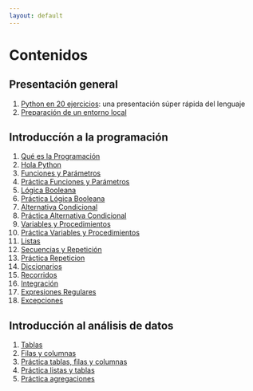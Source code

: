 ```yaml
---
layout: default
---
```


# Contenidos

## Presentación general

1. [Python en 20 ejercicios](./0_presentacion_general/1_python_en_20_ejercicios): una presentación súper rápida del lenguaje
1. [Preparación de un entorno local](./0_presentacion_general/2_entorno_local)

## Introduccíón a la programación

1. [Qué es la Programación](./1_introduccion_a_la_programacion/00_qué_es_la_programación)
1. [Hola Python](./1_introduccion_a_la_programacion/01_hola_python)
1. [Funciones y Parámetros](./1_introduccion_a_la_programacion/02_funciones_y_parámetros)
1. [Práctica Funciones y Parámetros](./1_introduccion_a_la_programacion/03_práctica_funciones_y_parámetros)
1. [Lógica Booleana](./1_introduccion_a_la_programacion/04_lógica_booleana)
1. [Práctica Lógica Booleana](./1_introduccion_a_la_programacion/05_práctica_lógica_booleana)
1. [Alternativa Condicional](./1_introduccion_a_la_programacion/06_alternativa_condicional)
1. [Práctica Alternativa Condicional](./1_introduccion_a_la_programacion/07_práctica_alternativa_condicional)
1. [Variables y Procedimientos](./1_introduccion_a_la_programacion/08_variables_y_procedimientos)
1. [Práctica Variables y Procedimientos](./1_introduccion_a_la_programacion/09_práctica_variables_y_procedimientos)
1. [Listas](./1_introduccion_a_la_programacion/10_listas)
1. [Secuencias y Repetición](./1_introduccion_a_la_programacion/11_secuencias_y_repetición)
1. [Práctica Repeticion](./1_introduccion_a_la_programacion/12_práctica_repeticion)
1. [Diccionarios](./1_introduccion_a_la_programacion/13_diccionarios)
1. [Recorridos](./1_introduccion_a_la_programacion/14_recorridos)
1. [Integración](./1_introduccion_a_la_programacion/15_integración)
1. [Expresiones Regulares](./1_introduccion_a_la_programacion/16_expresiones_regulares)
1. [Excepciones](./1_introduccion_a_la_programacion/17_excepciones)

## Introducción al análisis de datos

1. [Tablas](./2_introducción_al_análisis_de_datos/1_tablas)
1. [Filas y columnas](./2_introducción_al_análisis_de_datos/2_filas_y_columnas)
1. [Práctica tablas, filas y columnas](./2_introducción_al_análisis_de_datos/3_práctica_tablas_filas_y_columnas)
1. [Práctica listas y tablas](./2_introducción_al_análisis_de_datos/4_práctica_listas_y_tablas)
1. [Práctica agregaciones](./2_introducción_al_análisis_de_datos/5_práctica_agregaciones)

<!--
## Ciencia de datos

## Programación con objetos

## Entrada/Salida

## HTTP

## Frontend
-->